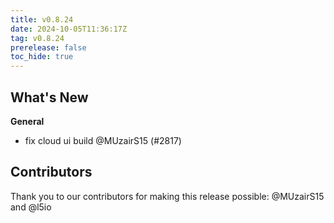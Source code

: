 ```yaml
---
title: v0.8.24
date: 2024-10-05T11:36:17Z
tag: v0.8.24
prerelease: false
toc_hide: true
---
```


## What's New
**General**
- fix cloud ui build @MUzairS15 (#2817)

## Contributors

Thank you to our contributors for making this release possible:
@MUzairS15 and @l5io

